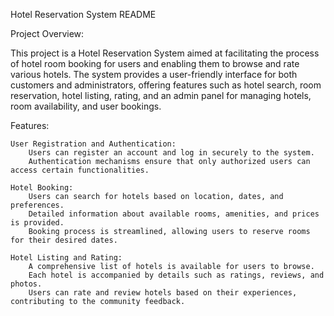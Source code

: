 Hotel Reservation System README

Project Overview:

This project is a Hotel Reservation System aimed at facilitating the process of hotel room booking for users and enabling them to browse and rate various hotels. The system provides a user-friendly interface for both customers and administrators, offering features such as hotel search, room reservation, hotel listing, rating, and an admin panel for managing hotels, room availability, and user bookings.

Features:

    User Registration and Authentication:
        Users can register an account and log in securely to the system.
        Authentication mechanisms ensure that only authorized users can access certain functionalities.

    Hotel Booking:
        Users can search for hotels based on location, dates, and preferences.
        Detailed information about available rooms, amenities, and prices is provided.
        Booking process is streamlined, allowing users to reserve rooms for their desired dates.

    Hotel Listing and Rating:
        A comprehensive list of hotels is available for users to browse.
        Each hotel is accompanied by details such as ratings, reviews, and photos.
        Users can rate and review hotels based on their experiences, contributing to the community feedback.
